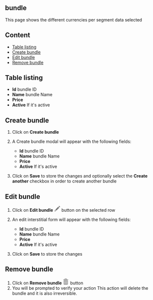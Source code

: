 ## bundle

This page shows the different currencies per segment data selected

## Content
- [Table listing](#table-listing)
- [Create bundle](#create-bundle)
- [Edit bundle](#edit-bundle)
- [Remove bundle](#remove-bundle)


## Table listing

- **Id** bundle ID
- **Name** bundle Name
- **Price**
- **Active** If it's active

## Create bundle

1. Click on **Create bundle**
2. A Create bundle modal will appear with the following fields:
    - **Id** bundle ID
    - **Name** bundle Name
    - **Price**
    - **Active** If it's active

3. Click on **Save** to store the changes and optionally select the **Create another** checkbox in order to create another bundle


## Edit bundle
1. Click on **Edit bundle** ![pencil](https://github.com/azerion/gamedock-sdk/raw/master/docs/console/_images/pencil.png) button on the selected row
2. An edit interstitial form will appear with the following fields:
    - **Id** bundle ID
    - **Name** bundle Name
    - **Price**
    - **Active** If it's active

3. Click on **Save** to store the changes

## Remove bundle
1. Click on **Remove bundle** ![trash](https://github.com/azerion/gamedock-sdk/raw/master/docs/console/_images/trash.png) button 
2. You will be prompted to verify your action
   This action will delete the bundle and it is also irreversible. 